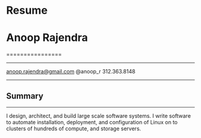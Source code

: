 # Resume

# Anoop Rajendra
================
------------------------    -------- ------------
anoop.rajendra@gmail.com    @anoop_r 312.363.8148
------------------------    -------- ------------

## Summary
----------

I design, architect, and build large scale software systems. I write
software to automate installation, deployment, and configuration of
Linux on to clusters of hundreds of compute, and storage servers.


